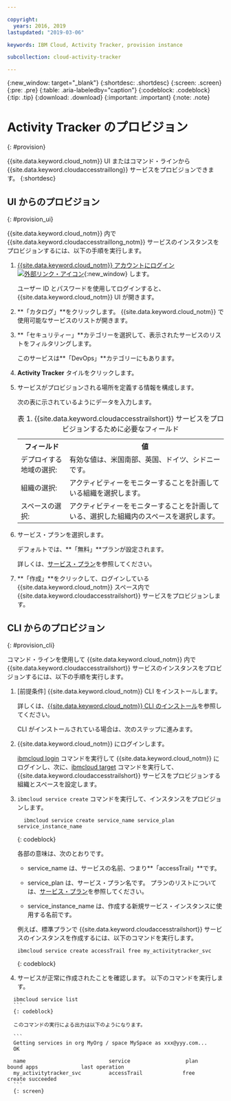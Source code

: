 ```yaml
---

copyright:
  years: 2016, 2019
lastupdated: "2019-03-06"

keywords: IBM Cloud, Activity Tracker, provision instance

subcollection: cloud-activity-tracker

---
```


{:new_window: target="_blank"}
{:shortdesc: .shortdesc}
{:screen: .screen}
{:pre: .pre}
{:table: .aria-labeledby="caption"}
{:codeblock: .codeblock}
{:tip: .tip}
{:download: .download}
{:important: .important}
{:note: .note}



# Activity Tracker のプロビジョン
{: #provision}

{{site.data.keyword.cloud_notm}} UI またはコマンド・ラインから {{site.data.keyword.cloudaccesstraillong}} サービスをプロビジョンできます。
{:shortdesc}


## UI からのプロビジョン
{: #provision_ui}

{{site.data.keyword.cloud_notm}} 内で {{site.data.keyword.cloudaccesstraillong_notm}} サービスのインスタンスをプロビジョンするには、以下の手順を実行します。

1. [{{site.data.keyword.cloud_notm}} アカウントにログイン ![外部リンク・アイコン](../../icons/launch-glyph.svg "外部リンク・アイコン")](https://cloud.ibm.com/login){:new_window} します。
    
	ユーザー ID とパスワードを使用してログインすると、{{site.data.keyword.cloud_notm}} UI が開きます。

2. **「カタログ」**をクリックします。 {{site.data.keyword.cloud_notm}} で使用可能なサービスのリストが開きます。

3. **「セキュリティー」**カテゴリーを選択して、表示されたサービスのリストをフィルタリングします。

    このサービスは**「DevOps」**カテゴリーにもあります。

4. **Activity Tracker** タイルをクリックします。

5. サービスがプロビジョンされる場所を定義する情報を構成します。 

    次の表に示されているようにデータを入力します。 

    <table>
	  <caption>表 1. {{site.data.keyword.cloudaccesstrailshort}} サービスをプロビジョンするために必要なフィールド</caption>
	  <tr>
	    <th>フィールド</th>
		<th>値</th>
	  </tr>
	  <tr>
	    <td>デプロイする地域の選択:</td>
		<td>有効な値は、米国南部、英国、ドイツ、シドニーです。</td>
	  </tr>
	  <tr>
	    <td>組織の選択:</td>
		<td>アクティビティーをモニターすることを計画している組織を選択します。</td>
	  </tr>
	  <tr>
	    <td>スペースの選択:</td>
		<td>アクティビティーをモニターすることを計画している、選択した組織内のスペースを選択します。</td>
	  </tr>
	</table>

6. サービス・プランを選択します。 

    デフォルトでは、**「無料」**プランが設定されます。

    詳しくは、[サービス・プラン](/docs/services/cloud-activity-tracker/how-to?topic=cloud-activity-tracker-change_plan#change_plan)を参照してください。
	
7. **「作成」**をクリックして、ログインしている {{site.data.keyword.cloud_notm}} スペース内で {{site.data.keyword.cloudaccesstrailshort}} サービスをプロビジョンします。
  
 

## CLI からのプロビジョン
{: #provision_cli}

コマンド・ラインを使用して {{site.data.keyword.cloud_notm}} 内で {{site.data.keyword.cloudaccesstrailshort}} サービスのインスタンスをプロビジョンするには、以下の手順を実行します。

1. [前提条件] {{site.data.keyword.cloud_notm}} CLI をインストールします。

   詳しくは、[{{site.data.keyword.cloud_notm}} CLI のインストール](/docs/cli?topic=cloud-cli-ibmcloud-cli#ibmcloud-cli)を参照してください。
   
   CLI がインストールされている場合は、次のステップに進みます。
    
2. {{site.data.keyword.cloud_notm}} にログインします。 

    [ibmcloud login](/docs/cli/reference/ibmcloud?topic=cloud-cli-ibmcloud_cli#ibmcloud_login) コマンドを実行して {{site.data.keyword.cloud_notm}} にログインし、次に、[ibmcloud target](/docs/cli/reference/ibmcloud?topic=cloud-cli-ibmcloud_cli#ibmcloud_target) コマンドを実行して、{{site.data.keyword.cloudaccesstrailshort}} サービスをプロビジョンする組織とスペースを設定します。
	
3. `ibmcloud service create` コマンドを実行して、インスタンスをプロビジョンします。

    ```
	  ibmcloud service create service_name service_plan service_instance_name
    ```
	  {: codeblock}
	
	  各部の意味は、次のとおりです。
	
	  * service_name は、サービスの名前、つまり**「accessTrail」**です。

	  * service_plan は、サービス・プラン名です。 プランのリストについては、[サービス・プラン](/docs/services/cloud-activity-tracker/how-to?topic=cloud-activity-tracker-change_plan#change_plan)を参照してください。

	  * service_instance_name は、作成する新規サービス・インスタンスに使用する名前です。

	  例えば、標準プランで {{site.data.keyword.cloudaccesstrailshort}} サービスのインスタンスを作成するには、以下のコマンドを実行します。
	
	  ```
	  ibmcloud service create accessTrail free my_activitytracker_svc
	  ```
	  {: codeblock}
	
4. サービスが正常に作成されたことを確認します。 以下のコマンドを実行します。

  ```	
	ibmcloud service list
	```
	{: codeblock}
	
	このコマンドの実行による出力は以下のようになります。
	
	```
    Getting services in org MyOrg / space MySpace as xxx@yyy.com...
    OK
    
    name                           service                  plan                   bound apps              last operation
    my_activitytracker_svc         accessTrail             free                                            create succeeded
	```
	{: screen}

	




